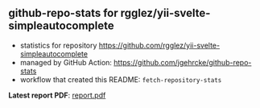 ## github-repo-stats for rgglez/yii-svelte-simpleautocomplete

- statistics for repository https://github.com/rgglez/yii-svelte-simpleautocomplete
- managed by GitHub Action: https://github.com/jgehrcke/github-repo-stats
- workflow that created this README: `fetch-repository-stats`

**Latest report PDF**: [report.pdf](https://github.com/rgglez/rgglez/raw/github-repo-stats/rgglez/yii-svelte-simpleautocomplete/latest-report/report.pdf)

